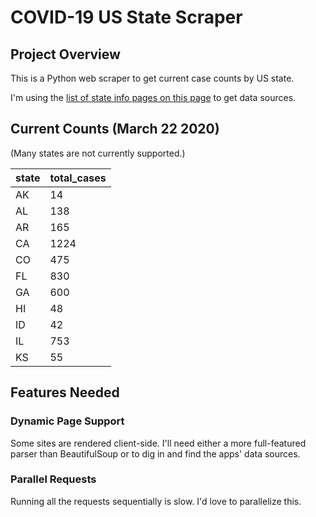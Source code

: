 # COVID-19 US State Scraper

## Project Overview

This is a Python web scraper to get current case counts by US state.

I'm using the [list of state info pages on this page](http://coronavirusapi.com/) to get data sources.

## Current Counts (March 22 2020)

(Many states are not currently supported.)

state | total_cases
--- | ---
AK | 14
AL | 138
AR | 165
CA | 1224
CO | 475
FL | 830
GA | 600
HI | 48
ID | 42
IL | 753
KS | 55
 
 ## Features Needed
 
 ### Dynamic Page Support
 
 Some sites are rendered client-side. I'll need either a more full-featured parser than BeautifulSoup or to
 dig in and find the apps' data sources.
 
 ### Parallel Requests
 
 Running all the requests sequentially is slow. I'd love to parallelize this.
 